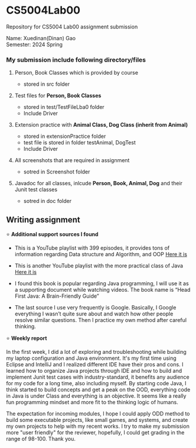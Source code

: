 # CS5004Lab00
Repository for CS5004 Lab00 assignment submission

Name: Xuedinan(Dinan) Gao\
Semester: 2024 Spring

### My submission include following directory/files

1. Person, Book Classes which is provided by course
   -  stored in src folder

2. Test files for **Person, Book Classes**
   - stored in test/TestFileLba0 folder
   - Include Driver
     
3. Extension practice with **Animal Class, Dog Class (inherit from Animal)**
   - stored in extensionPractice folder
   - test file is stored in folder testAnimal, DogTest
   - Include Driver

4. All screenshots that are required in assignment
   - sotred in Screenshot folder
  
5. Javadoc for all classes, inlcude **Person, Book, Animal, Dog** and their Junit test classes
   - sotred in doc folder
  
## Writing assignment

:star:  **Additional support sources I found**
  - This is a YouTube playlist with 399 episodes, it provides tons of information regarding Data structure and Algorithm, and OOP [Here it is](https://youtube.com/playlist?list=PLFbd8KZNbe-9MNUoTVeKrIACuTrhIEFNA&si=wTKgoYZPPDAE5kWP)

  - This is another YouTube playlist with the more practical class of Java [Here it is](https://youtube.com/playlist?list=PLmOn9nNkQxJFvyhDYx0ya4F75uTtUHA_f&si=J_cSmsael55iVlNd)

  - I found this book is popular regarding Java programming, I will use it as a supporting document while watching videos. The book name is “Head First Java: A Brain-Friendly Guide”
    
  - The last source I use very frequently is Google. Basically, I Google everything I wasn’t quite sure about and watch how other people resolve similar questions. Then I practice my own   method after careful thinking.

:star:  **Weekly report**

In the first week, I did a lot of exploring and troubleshooting while building my laptop configuration and Java environment. It's my first time using Eclipse and IntelliJ and I realized different IDE have their pros and cons.
I learned how to organize Java projects through IDE and how to build and implement Junit test cases with industry-standard, it benefits any audience for my code for a long time, also including myself. By starting code Java, I think started to build concepts and get a peak on the OOD, everything code in Java is under Class and everything is an objective. It seems like a really fun programming mindset and more fit to the thinking logic of humans. 

The expectation for incoming modules, I hope I could apply ODD method to build some executable projects, like small games, and systems, and create my own projects to help with my recent works. I try to make my submission more "user friendly" for the reviewer, hopefully, I could get grading in the range of 98-100. Thank you.
